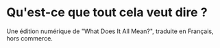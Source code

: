 # Qu'est-ce que tout cela veut dire ?
Une édition numérique de "What Does It All Mean?", traduite en Français, hors commerce.
